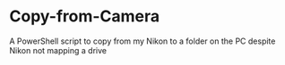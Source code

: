 # Copy-from-Camera
A PowerShell script to copy from my Nikon to a folder on the PC despite Nikon not mapping a drive
